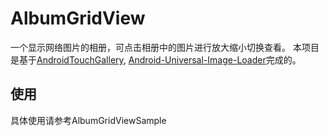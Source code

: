 # AlbumGridView
一个显示网络图片的相册，可点击相册中的图片进行放大缩小切换查看。
本项目是基于[AndroidTouchGallery](
https://github.com/Dreddik/AndroidTouchGallery),
[Android-Universal-Image-Loader](https://github.com/nostra13/Android-Universal-Image-Loader)完成的。
## 使用
具体使用请参考AlbumGridViewSample
